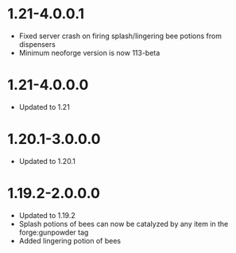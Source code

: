 # 1.21-4.0.0.1
* Fixed server crash on firing splash/lingering bee potions from dispensers
* Minimum neoforge version is now 113-beta

# 1.21-4.0.0.0
* Updated to 1.21

# 1.20.1-3.0.0.0
* Updated to 1.20.1

# 1.19.2-2.0.0.0
* Updated to 1.19.2
* Splash potions of bees can now be catalyzed by any item in the forge:gunpowder tag
* Added lingering potion of bees
